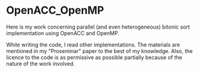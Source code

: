 OpenACC_OpenMP
==============

Here is my work concerning parallel (and even heterogeneous) bitonic sort implementation using OpenACC and OpenMP.

While writing the code, I read other implementations. The materials are mentioned in my "Proseminar" paper to the best of my knowledge. Also, the licence to the code is as permissive as possible partially because of the nature of the work involved.
